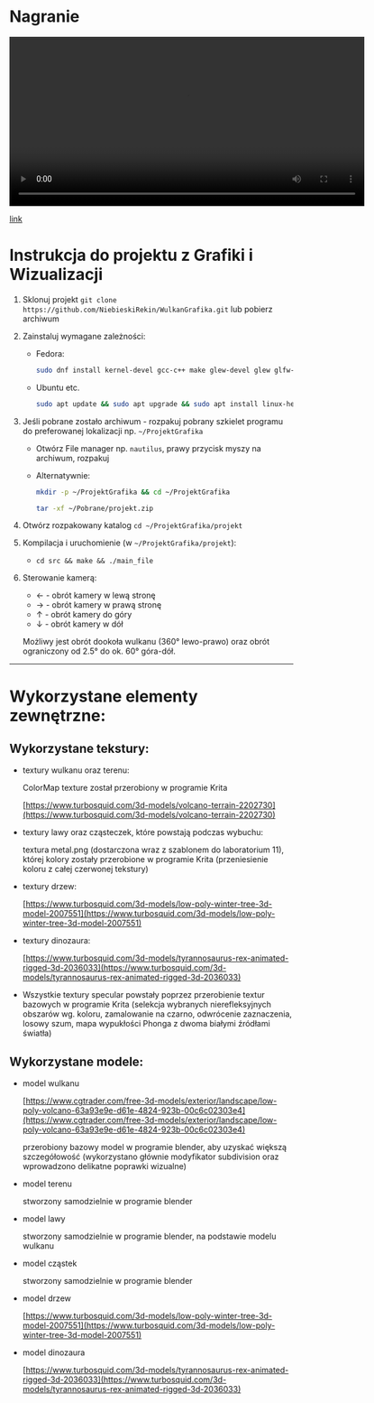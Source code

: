 Nagranie
=======================

<video width="630" height="300" src="https://github.com/NiebieskiRekin/WulkanGrafika/blob/main/assets/nagranie.mp4"></video>

[link](https://github.com/NiebieskiRekin/WulkanGrafika/blob/main/assets/nagranie.mp4)

Instrukcja do projektu z Grafiki i Wizualizacji
========================
1. Sklonuj projekt `git clone https://github.com/NiebieskiRekin/WulkanGrafika.git` lub pobierz archiwum
2. Zainstaluj wymagane zależności:    
    - Fedora:  
    
       ```bash
       sudo dnf install kernel-devel gcc-c++ make glew-devel glew glfw-devel glfw assimp assimp-devel glm
       ``` 
    - Ubuntu etc. 
    
       ```bash
       sudo apt update && sudo apt upgrade && sudo apt install linux-headers-generic gcc make glew-utils libglew-dev libglfw3 libglfw3-dev libglfw3 libassimp-dev build-essential libglm-dev
       ```
3. Jeśli pobrane zostało archiwum - rozpakuj pobrany szkielet programu do preferowanej lokalizacji np. `~/ProjektGrafika`  
    - Otwórz File manager np. `nautilus`, prawy przycisk myszy na archiwum, rozpakuj
    - Alternatywnie: 
    
      ```bash
      mkdir -p ~/ProjektGrafika && cd ~/ProjektGrafika
      ```
      
      ```bash
      tar -xf ~/Pobrane/projekt.zip
      ```
4. Otwórz rozpakowany katalog `cd ~/ProjektGrafika/projekt`
5. Kompilacja i uruchomienie (w `~/ProjektGrafika/projekt`):
    - `cd src && make && ./main_file`
6. Sterowanie kamerą:
    - &larr; - obrót kamery w lewą stronę
    - &rarr; - obrót kamery w prawą stronę
    - &uarr; - obrót kamery do góry
    - &darr; - obrót kamery w dół

    Możliwy jest obrót dookoła wulkanu (360° lewo-prawo) oraz obrót ograniczony od 2.5° do ok. 60° góra-dół.

---

# Wykorzystane elementy zewnętrzne:

## Wykorzystane tekstury:
  - textury wulkanu oraz terenu:

    ColorMap texture został przerobiony w programie Krita

    [https://www.turbosquid.com/3d-models/volcano-terrain-2202730](https://www.turbosquid.com/3d-models/volcano-terrain-2202730)

  - textury lawy oraz cząsteczek, które powstają podczas wybuchu:

    textura metal.png (dostarczona wraz z szablonem do laboratorium 11), której kolory zostały przerobione w programie Krita
    (przeniesienie koloru z całej czerwonej tekstury)

  - textury drzew:

    [https://www.turbosquid.com/3d-models/low-poly-winter-tree-3d-model-2007551](https://www.turbosquid.com/3d-models/low-poly-winter-tree-3d-model-2007551)

  - textury dinozaura:

    [https://www.turbosquid.com/3d-models/tyrannosaurus-rex-animated-rigged-3d-2036033](https://www.turbosquid.com/3d-models/tyrannosaurus-rex-animated-rigged-3d-2036033)

  - Wszystkie textury specular powstały poprzez przerobienie textur bazowych w programie Krita (selekcja wybranych nierefleksyjnych obszarów wg. koloru, zamalowanie na czarno, odwrócenie zaznaczenia, losowy szum, mapa wypukłości Phonga z dwoma białymi źródłami światła)


## Wykorzystane modele:
  - model wulkanu

    [https://www.cgtrader.com/free-3d-models/exterior/landscape/low-poly-volcano-63a93e9e-d61e-4824-923b-00c6c02303e4](https://www.cgtrader.com/free-3d-models/exterior/landscape/low-poly-volcano-63a93e9e-d61e-4824-923b-00c6c02303e4)

    przerobiony bazowy model w programie blender, aby uzyskać większą szczegółowość 
    (wykorzystano głównie modyfikator subdivision oraz wprowadzono delikatne poprawki wizualne)

  - model terenu

    stworzony samodzielnie w programie blender

  - model lawy

    stworzony samodzielnie w programie blender, na podstawie modelu wulkanu

  - model cząstek

    stworzony samodzielnie w programie blender

  - model drzew

    [https://www.turbosquid.com/3d-models/low-poly-winter-tree-3d-model-2007551](https://www.turbosquid.com/3d-models/low-poly-winter-tree-3d-model-2007551)

  - model dinozaura

    [https://www.turbosquid.com/3d-models/tyrannosaurus-rex-animated-rigged-3d-2036033](https://www.turbosquid.com/3d-models/tyrannosaurus-rex-animated-rigged-3d-2036033)

